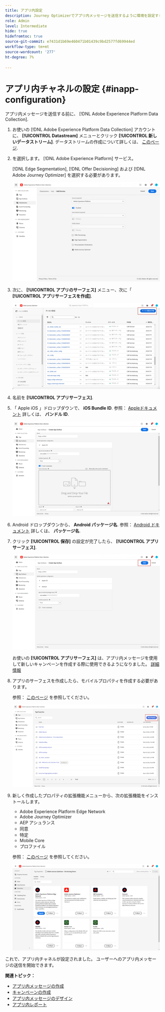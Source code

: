 ```yaml
---
title: アプリ内設定
description: Journey Optimizerでアプリ内メッセージを送信するように環境を設定する方法を説明します
role: Admin
level: Intermediate
hide: true
hidefromtoc: true
source-git-commit: e7431d1b69e460471b01439c9bd2577fd69944ed
workflow-type: tm+mt
source-wordcount: '277'
ht-degree: 7%

---
```


# アプリ内チャネルの設定 {#inapp-configuration}

アプリ内メッセージを送信する前に、 [!DNL Adobe Experience Platform Data Collection].

1. お使いの [!DNL Adobe Experience Platform Data Collection] アカウントに、 **[!UICONTROL Datastream]** メニューとクリック **[!UICONTROL 新しいデータストリーム]**. データストリームの作成について詳しくは、 [このページ](https://aep-sdks.gitbook.io/docs/getting-started/configure-datastreams).

1. を選択します。 [!DNL Adobe Experience Platform] サービス。

   [!DNL Edge Segmentation], [!DNL Offer Decisioning] および [!DNL Adobe Journey Optimizer] を選択する必要があります。

   ![](assets/inapp_config_6.png)

1. 次に、 **[!UICONTROL アプリのサーフェス]** メニュー、次に「 **[!UICONTROL アプリサーフェスを作成]**.

   ![](assets/inapp_config_1.png)

1. 名前を **[!UICONTROL アプリサーフェス]**.

1. 「 Apple iOS 」ドロップダウンで、 **iOS Bundle ID**. 参照： [Appleドキュメント](https://developer.apple.com/documentation/appstoreconnectapi/bundle_ids) 詳しくは、 **バンドル ID**.

   ![](assets/inapp_config_2.png)

1. Android ドロップダウンから、 **Android パッケージ名**. 参照： [Android ドキュメント](https://support.google.com/admob/answer/9972781?hl=en#:~:text=The%20package%20name%20of%20an,supported%20third%2Dparty%20Android%20stores) 詳しくは、 **パッケージ名**.

1. クリック **[!UICONTROL 保存]** の設定が完了したら、 **[!UICONTROL アプリサーフェス]**.

   ![](assets/inapp_config_3.png)

   お使いの **[!UICONTROL アプリサーフェス]** は、アプリ内メッセージを使用して新しいキャンペーンを作成する際に使用できるようになりました。 [詳細情報](create-in-app.md)

1. アプリのサーフェスを作成したら、モバイルプロパティを作成する必要があります。

   参照： [このページ](https://experienceleague.adobe.com/docs/experience-platform/tags/admin/companies-and-properties.html#for-mobile) を参照してください。

   ![](assets/inapp_config_4.png)

1. 新しく作成したプロパティの拡張機能メニューから、次の拡張機能をインストールします。

   * Adobe Experience Platform Edge Network
   * Adobe Journey Optimizer
   * AEP アシュランス
   * 同意
   * 特定
   * Mobile Core
   * プロファイル

   参照： [このページ](https://experienceleague.adobe.com/docs/experience-platform/tags/ui/extensions/overview.html?lang=en#add-a-new-extension) を参照してください。

   ![](assets/inapp_config_5.png)

これで、アプリ内チャネルが設定されました。 ユーザーへのアプリ内メッセージの送信を開始できます。

**関連トピック：**

* [アプリ内メッセージの作成](create-in-app.md)
* [キャンペーンの作成](../campaigns/create-campaign.md)
* [アプリ内メッセージのデザイン](design-in-app.md)
* [アプリ内レポート](inapp-report.md)
